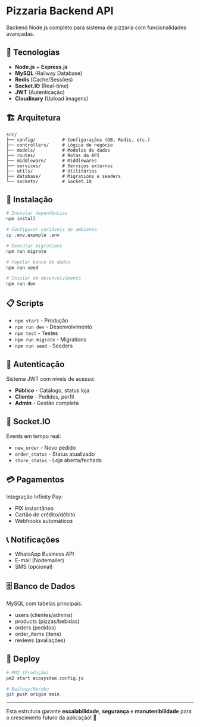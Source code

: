 # Pizzaria Backend API

Backend Node.js completo para sistema de pizzaria com funcionalidades avançadas.

## 🚀 Tecnologias

- **Node.js** + **Express.js**
- **MySQL** (Railway Database)
- **Redis** (Cache/Sessões)
- **Socket.IO** (Real-time)
- **JWT** (Autenticação)
- **Cloudinary** (Upload imagens)

## 🏗️ Arquitetura

```
src/
├── config/          # Configurações (DB, Redis, etc.)
├── controllers/     # Lógica de negócio
├── models/          # Modelos de dados
├── routes/          # Rotas da API
├── middleware/      # Middlewares
├── services/        # Serviços externos
├── utils/           # Utilitários
├── database/        # Migrations e seeders
└── sockets/         # Socket.IO
```

## 🔧 Instalação

```bash
# Instalar dependências
npm install

# Configurar variáveis de ambiente
cp .env.example .env

# Executar migrations
npm run migrate

# Popular banco de dados
npm run seed

# Iniciar em desenvolvimento
npm run dev
```

## 📋 Scripts

- `npm start` - Produção
- `npm run dev` - Desenvolvimento
- `npm test` - Testes
- `npm run migrate` - Migrations
- `npm run seed` - Seeders

## 🔐 Autenticação

Sistema JWT com níveis de acesso:
- **Público** - Catálogo, status loja
- **Cliente** - Pedidos, perfil
- **Admin** - Gestão completa

## 📱 Socket.IO

Events em tempo real:
- `new_order` - Novo pedido
- `order_status` - Status atualizado
- `store_status` - Loja aberta/fechada

## 💳 Pagamentos

Integração Infinity Pay:
- PIX instantâneo
- Cartão de crédito/débito
- Webhooks automáticos

## 📞 Notificações

- WhatsApp Business API
- E-mail (Nodemailer)
- SMS (opcional)

## 🗄️ Banco de Dados

MySQL com tabelas principais:
- users (clientes/admins)
- products (pizzas/bebidas)
- orders (pedidos)
- order_items (itens)
- reviews (avaliações)

## 🚦 Deploy

```bash
# PM2 (Produção)
pm2 start ecosystem.config.js

# Railway/Heroku
git push origin main
```

---

Esta estrutura garante **escalabilidade**, **segurança** e **manutenibilidade** para o crescimento futuro da aplicação! 🎯